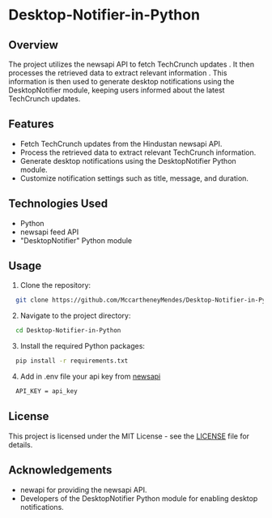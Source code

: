 # Desktop-Notifier-in-Python

## Overview

The project utilizes the newsapi API to fetch TechCrunch updates . It then processes the retrieved data to extract relevant information . This information is then used to generate desktop notifications using the DesktopNotifier module, keeping users informed about the latest TechCrunch updates.

## Features 

- Fetch TechCrunch updates from the Hindustan newsapi API.
- Process the retrieved data to extract relevant TechCrunch information.
- Generate desktop notifications using the DesktopNotifier Python module.
- Customize notification settings such as title, message, and duration.

## Technologies Used

- Python
- newsapi feed API
- "DesktopNotifier" Python module

## Usage

1. Clone the repository:
```bash
  git clone https://github.com/MccartheneyMendes/Desktop-Notifier-in-Python
```

2. Navigate to the project directory:
```bash
  cd Desktop-Notifier-in-Python
```

3. Install the required Python packages:
```bash
  pip install -r requirements.txt
```

4. Add in .env file your api key from [newsapi](https://newsapi.org/)
```bash
  API_KEY = api_key
```

## License

This project is licensed under the MIT License - see the [LICENSE](LICENSE) file for details.

## Acknowledgements

- newapi for providing the newsapi API.
- Developers of the DesktopNotifier Python module for enabling desktop notifications.
